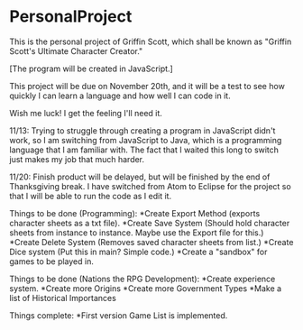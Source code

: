 # PersonalProject
This is the personal project of Griffin Scott, which shall be known as "Griffin Scott's Ultimate Character Creator."

[The program will be created in JavaScript.]

This project will be due on November 20th, and it will be a test to see how quickly I can learn a language and how well I can code in it.

Wish me luck! I get the feeling I'll need it.

11/13: Trying to struggle through creating a program in JavaScript didn't work, so I am switching from JavaScript to Java, which is a programming language that I am familiar with. The fact that I waited this long to switch just makes my job that much harder.

11/20: Finish product will be delayed, but will be finished by the end of Thanksgiving break. I have switched from Atom to Eclipse for the project so that I will be able to run the code as I edit it. 

Things to be done (Programming):
*Create Export Method (exports character sheets as a txt file).
*Create Save System (Should hold character sheets from instance to instance. Maybe use the Export file for this.)
*Create Delete System (Removes saved character sheets from list.)
*Create Dice system (Put this in main? Simple code.)
*Create a "sandbox" for games to be played in.

Things to be done (Nations the RPG Development):
*Create experience system.
*Create more Origins
*Create more Government Types
*Make a list of Historical Importances

Things complete:
*First version Game List is implemented.
